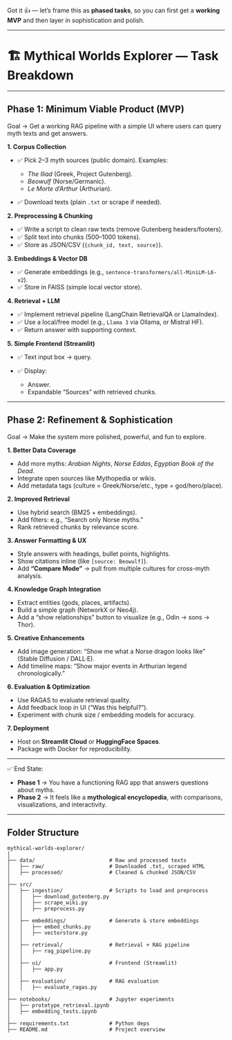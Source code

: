 Got it 👍 — let’s frame this as **phased tasks**, so you can first get a **working MVP** and then layer in sophistication and polish.

---

# 🏗️ Mythical Worlds Explorer — Task Breakdown

---

## **Phase 1: Minimum Viable Product (MVP)**

Goal → Get a working RAG pipeline with a simple UI where users can query myth texts and get answers.

**1. Corpus Collection**

* ✅ Pick 2–3 myth sources (public domain). Examples:

  * *The Iliad* (Greek, Project Gutenberg).
  * *Beowulf* (Norse/Germanic).
  * *Le Morte d’Arthur* (Arthurian).
* ✅ Download texts (plain `.txt` or scrape if needed).

**2. Preprocessing & Chunking**

* ✅ Write a script to clean raw texts (remove Gutenberg headers/footers).
* ✅ Split text into chunks (500–1000 tokens).
* ✅ Store as JSON/CSV (`{chunk_id, text, source}`).

**3. Embeddings & Vector DB**

* ✅ Generate embeddings (e.g., `sentence-transformers/all-MiniLM-L6-v2`).
* ✅ Store in FAISS (simple local vector store).

**4. Retrieval + LLM**

* ✅ Implement retrieval pipeline (LangChain RetrievalQA or LlamaIndex).
* ✅ Use a local/free model (e.g., `Llama 3` via Ollama, or Mistral HF).
* ✅ Return answer with supporting context.

**5. Simple Frontend (Streamlit)**

* ✅ Text input box → query.
* ✅ Display:

  * Answer.
  * Expandable “Sources” with retrieved chunks.

---

## **Phase 2: Refinement & Sophistication**

Goal → Make the system more polished, powerful, and fun to explore.

**1. Better Data Coverage**

* Add more myths: *Arabian Nights*, *Norse Eddas*, *Egyptian Book of the Dead*.
* Integrate open sources like Mythopedia or wikis.
* Add metadata tags (culture = Greek/Norse/etc., type = god/hero/place).

**2. Improved Retrieval**

* Use hybrid search (BM25 + embeddings).
* Add filters: e.g., “Search only Norse myths.”
* Rank retrieved chunks by relevance score.

**3. Answer Formatting & UX**

* Style answers with headings, bullet points, highlights.
* Show citations inline (like `[source: Beowulf]`).
* Add **“Compare Mode”** → pull from multiple cultures for cross-myth analysis.

**4. Knowledge Graph Integration**

* Extract entities (gods, places, artifacts).
* Build a simple graph (NetworkX or Neo4j).
* Add a “show relationships” button to visualize (e.g., Odin → sons → Thor).

**5. Creative Enhancements**

* Add image generation: “Show me what a Norse dragon looks like” (Stable Diffusion / DALL·E).
* Add timeline maps: “Show major events in Arthurian legend chronologically.”

**6. Evaluation & Optimization**

* Use RAGAS to evaluate retrieval quality.
* Add feedback loop in UI (“Was this helpful?”).
* Experiment with chunk size / embedding models for accuracy.

**7. Deployment**

* Host on **Streamlit Cloud** or **HuggingFace Spaces**.
* Package with Docker for reproducibility.

---

✅ End State:

* **Phase 1** → You have a functioning RAG app that answers questions about myths.
* **Phase 2** → It feels like a **mythological encyclopedia**, with comparisons, visualizations, and interactivity.

---

## Folder Structure

```
mythical-worlds-explorer/
│
├── data/                        # Raw and processed texts
│   ├── raw/                     # Downloaded .txt, scraped HTML
│   ├── processed/               # Cleaned & chunked JSON/CSV
│
├── src/
│   ├── ingestion/               # Scripts to load and preprocess
│   │   ├── download_gutenberg.py
│   │   ├── scrape_wiki.py
│   │   ├── preprocess.py
│   │
│   ├── embeddings/              # Generate & store embeddings
│   │   ├── embed_chunks.py
│   │   ├── vectorstore.py
│   │
│   ├── retrieval/               # Retrieval + RAG pipeline
│   │   ├── rag_pipeline.py
│   │
│   ├── ui/                      # Frontend (Streamlit)
│   │   ├── app.py
│   │
│   ├── evaluation/              # RAG evaluation
│   │   ├── evaluate_ragas.py
│
├── notebooks/                   # Jupyter experiments
│   ├── prototype_retrieval.ipynb
│   ├── embedding_tests.ipynb
│
├── requirements.txt             # Python deps
├── README.md                    # Project overview
```

